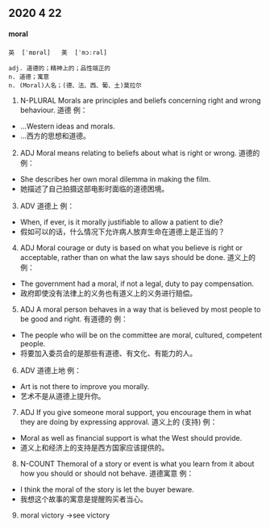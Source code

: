 ## 2020 4 22

#### moral
```
英  [ˈmɒrəl]   美  [ˈmɔːrəl]

adj. 道德的；精神上的；品性端正的
n. 道德；寓意
n. (Moral)人名；(德、法、西、葡、土)莫拉尔
```

1. N-PLURAL Morals are principles and beliefs concerning right and wrong behaviour. 道德
例：
* ...Western ideas and morals.
* …西方的思想和道德。

2. ADJ Moral means relating to beliefs about what is right or wrong. 道德的
例：
* She describes her own moral dilemma in making the film.
* 她描述了自己拍摄这部电影时面临的道德困境。

3. ADV 道德上
例：
* When, if ever, is it morally justifiable to allow a patient to die?
* 假如可以的话，什么情况下允许病人放弃生命在道德上是正当的？

4. ADJ Moral courage or duty is based on what you believe is right or acceptable, rather than on what the law says should be done. 道义上的
例：
* The government had a moral, if not a legal, duty to pay compensation.
* 政府即使没有法律上的义务也有道义上的义务进行赔偿。

5. ADJ A moral person behaves in a way that is believed by most people to be good and right. 有道德的
例：
* The people who will be on the committee are moral, cultured, competent people.
* 将要加入委员会的是那些有道德、有文化、有能力的人。

6. ADV 道德上地
例：
* Art is not there to improve you morally.
* 艺术不是从道德上提升你。

7. ADJ If you give someone moral support, you encourage them in what they are doing by expressing approval. 道义上的 (支持)
例：
* Moral as well as financial support is what the West should provide.
* 道义上和经济上的支持是西方国家应该提供的。

8. N-COUNT Themoral of a story or event is what you learn from it about how you should or should not behave. 道德寓意
例：
* I think the moral of the story is let the buyer beware.
* 我想这个故事的寓意是提醒购买者当心。

9. moral victory →see victory